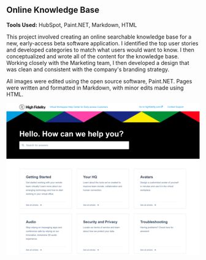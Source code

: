 ## Online Knowledge Base

**Tools Used:** HubSpot, Paint.NET, Markdown, HTML

This project involved creating an online searchable knowledge base for a new, early-access beta software application. I identified the top user stories and developed categories to match what users would want to know. I then conceptualized and wrote all of the content for the knowledge base. Working closely with the Marketing team, I then developed a design that was clean and consistent with the company's branding strategy. 

All images were edited using the open source software, Paint.NET. Pages were written and formatted in Markdown, with minor edits made using HTML. 

![knowledge-base](knowledge-base.png)
